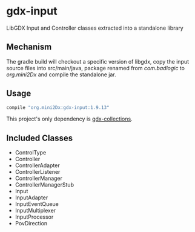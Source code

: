 gdx-input
=============================
LibGDX Input and Controller classes extracted into a standalone library

Mechanism
---------------------------------

The gradle build will checkout a specific version of libgdx, copy the input source files into src/main/java, package renamed from _com.badlogic_ to _org.mini2Dx_ and compile the standalone jar.

Usage
---------------------------------

```gradle
compile "org.mini2Dx:gdx-input:1.9.13"
```

This project's only dependency is [gdx-collections](https://github.com/mini2Dx/gdx-collections).

Included Classes
---------------------------------

* ControlType
* Controller
* ControllerAdapter
* ControllerListener
* ControllerManager
* ControllerManagerStub
* Input
* InputAdapter
* InputEventQueue
* InputMultiplexer
* InputProcessor
* PovDirection
